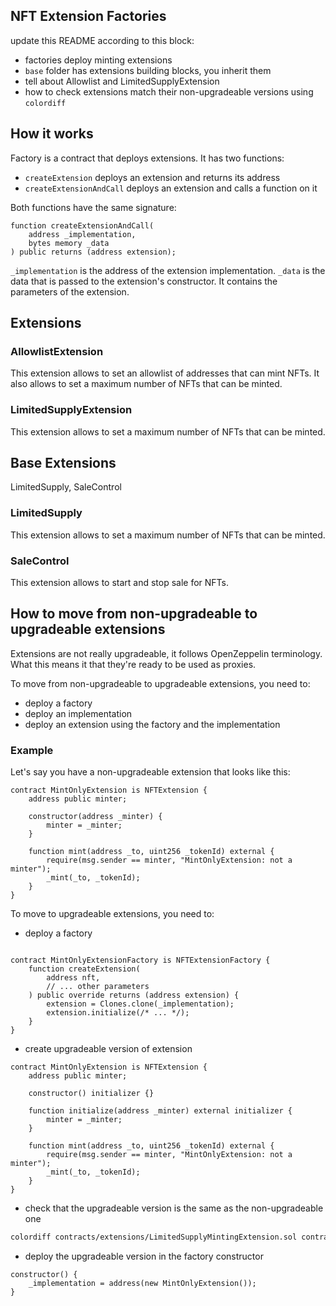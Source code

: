 ## NFT Extension Factories

update this README according to this block:
- factories deploy minting extensions
- `base` folder has extensions building blocks, you inherit them
- tell about Allowlist and LimitedSupplyExtension
- how to check extensions match their non-upgradeable versions using `colordiff`

## How it works

Factory is a contract that deploys extensions. It has two functions:

- `createExtension` deploys an extension and returns its address
- `createExtensionAndCall` deploys an extension and calls a function on it

Both functions have the same signature:

```solidity
function createExtensionAndCall(
    address _implementation,
    bytes memory _data
) public returns (address extension);
```

`_implementation` is the address of the extension implementation. `_data` is the data that is passed to the extension's constructor. It contains the parameters of the extension.

## Extensions

### AllowlistExtension

This extension allows to set an allowlist of addresses that can mint NFTs. It also allows to set a maximum number of NFTs that can be minted.

### LimitedSupplyExtension

This extension allows to set a maximum number of NFTs that can be minted.

## Base Extensions

LimitedSupply, SaleControl

### LimitedSupply

This extension allows to set a maximum number of NFTs that can be minted.

### SaleControl

This extension allows to start and stop sale for NFTs.


## How to move from non-upgradeable to upgradeable extensions

Extensions are not really upgradeable, it follows OpenZeppelin terminology. What this means it that they're ready to be used as proxies.

To move from non-upgradeable to upgradeable extensions, you need to:
- deploy a factory
- deploy an implementation
- deploy an extension using the factory and the implementation

### Example

Let's say you have a non-upgradeable extension that looks like this:

```solidity
contract MintOnlyExtension is NFTExtension {
    address public minter;

    constructor(address _minter) {
        minter = _minter;
    }

    function mint(address _to, uint256 _tokenId) external {
        require(msg.sender == minter, "MintOnlyExtension: not a minter");
        _mint(_to, _tokenId);
    }
}
```

To move to upgradeable extensions, you need to:

- deploy a factory

```solidity

contract MintOnlyExtensionFactory is NFTExtensionFactory {
    function createExtension(
        address nft,
        // ... other parameters
    ) public override returns (address extension) {
        extension = Clones.clone(_implementation);
        extension.initialize(/* ... */);
    }
}
```

- create upgradeable version of extension

```solidity
contract MintOnlyExtension is NFTExtension {
    address public minter;

    constructor() initializer {}

    function initialize(address _minter) external initializer {
        minter = _minter;
    }

    function mint(address _to, uint256 _tokenId) external {
        require(msg.sender == minter, "MintOnlyExtension: not a minter");
        _mint(_to, _tokenId);
    }
}
```

- check that the upgradeable version is the same as the non-upgradeable one

```bash
colordiff contracts/extensions/LimitedSupplyMintingExtension.sol contracts/extensions/factories/LimitedSupplyExtension.sol --context=1 | less
```

- deploy the upgradeable version in the factory constructor

```solidity
constructor() {
    _implementation = address(new MintOnlyExtension());
}
```
